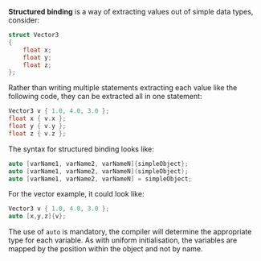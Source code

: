 **Structured binding** is a way of extracting values out of simple data types, consider:

```cpp
struct Vector3
{
	float x;
	float y;
	float z;
};
```

Rather than writing multiple statements extracting each value like the following code, they can be extracted all in one statement:

```cpp
Vector3 v { 1.0, 4.0, 3.0 };
float x { v.x };
float y { v.y };
float z { v.z };
```

The syntax for structured binding looks like:

```cpp
auto [varName1, varName2, varNameN]{simpleObject};
auto [varName1, varName2, varNameN](simpleObject);
auto [varName1, varName2, varNameN] = simpleObject;
```

For the vector example, it could look like:

```cpp
Vector3 v { 1.0, 4.0, 3.0 };
auto [x,y,z]{v};
```
 
 The use of `auto` is mandatory, the compiler will determine the appropriate type for each variable. As with uniform initialisation, the variables are mapped by the position within the object and not by name.
